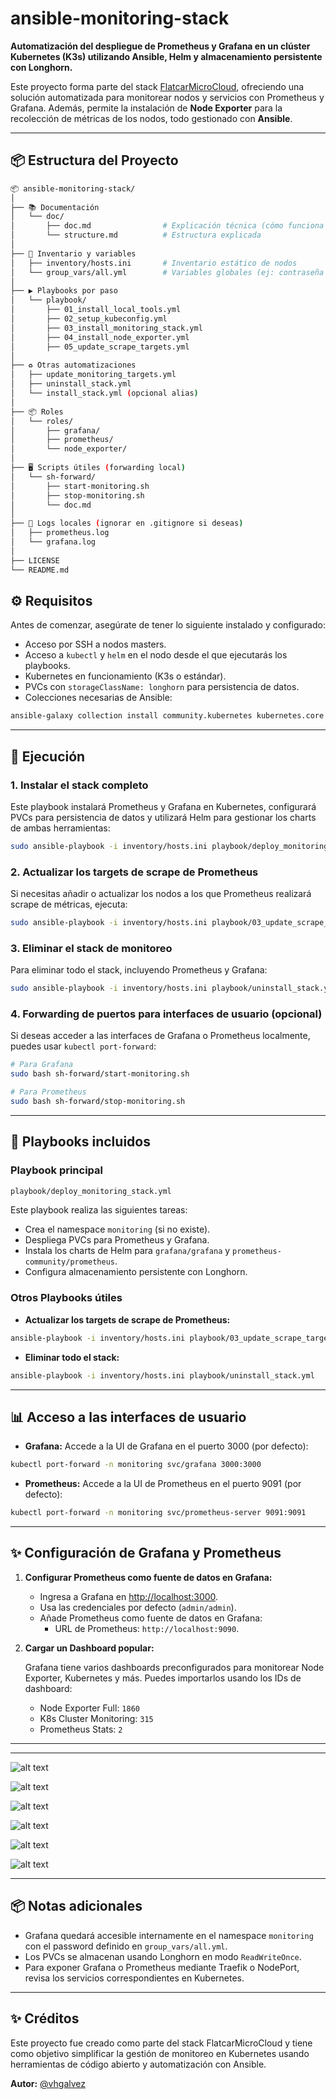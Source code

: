 # ansible-monitoring-stack

**Automatización del despliegue de Prometheus y Grafana en un clúster Kubernetes (K3s) utilizando Ansible, Helm y almacenamiento persistente con Longhorn.**

Este proyecto forma parte del stack [FlatcarMicroCloud](https://github.com/vhgalvez/FlatcarMicroCloud), ofreciendo una solución automatizada para monitorear nodos y servicios con Prometheus y Grafana. Además, permite la instalación de **Node Exporter** para la recolección de métricas de los nodos, todo gestionado con **Ansible**.

---

## 📦 Estructura del Proyecto

```bash
📦 ansible-monitoring-stack/
│
├── 📚 Documentación
│   └── doc/
│       ├── doc.md                # Explicación técnica (cómo funciona todo)
│       └── structure.md          # Estructura explicada
│
├── 📁 Inventario y variables
│   ├── inventory/hosts.ini       # Inventario estático de nodos
│   └── group_vars/all.yml        # Variables globales (ej: contraseña de Grafana)
│
├── ▶️ Playbooks por paso
│   └── playbook/
│       ├── 01_install_local_tools.yml
│       ├── 02_setup_kubeconfig.yml
│       ├── 03_install_monitoring_stack.yml
│       ├── 04_install_node_exporter.yml
│       ├── 05_update_scrape_targets.yml
│
├── ♻️ Otras automatizaciones
│   ├── update_monitoring_targets.yml
│   ├── uninstall_stack.yml
│   └── install_stack.yml (opcional alias)
│
├── 📦 Roles
│   └── roles/
│       ├── grafana/
│       ├── prometheus/
│       └── node_exporter/
│
├── 🖥 Scripts útiles (forwarding local)
│   └── sh-forward/
│       ├── start-monitoring.sh
│       ├── stop-monitoring.sh
│       └── doc.md
│
├── 📄 Logs locales (ignorar en .gitignore si deseas)
│   ├── prometheus.log
│   └── grafana.log
│
├── LICENSE
└── README.md
```
## ⚙️ Requisitos

Antes de comenzar, asegúrate de tener lo siguiente instalado y configurado:

- Acceso por SSH a nodos masters.
- Acceso a `kubectl` y `helm` en el nodo desde el que ejecutarás los playbooks.
- Kubernetes en funcionamiento (K3s o estándar).
- PVCs con `storageClassName: longhorn` para persistencia de datos.
- Colecciones necesarias de Ansible:

```bash
ansible-galaxy collection install community.kubernetes kubernetes.core
```

---

## 🎯 Ejecución

### 1. Instalar el stack completo

Este playbook instalará Prometheus y Grafana en Kubernetes, configurará PVCs para persistencia de datos y utilizará Helm para gestionar los charts de ambas herramientas:

```bash
sudo ansible-playbook -i inventory/hosts.ini playbook/deploy_monitoring_stack.yml
```

### 2. Actualizar los targets de scrape de Prometheus

Si necesitas añadir o actualizar los nodos a los que Prometheus realizará scrape de métricas, ejecuta:

```bash
sudo ansible-playbook -i inventory/hosts.ini playbook/03_update_scrape_targets.yml
```

### 3. Eliminar el stack de monitoreo

Para eliminar todo el stack, incluyendo Prometheus y Grafana:

```bash
sudo ansible-playbook -i inventory/hosts.ini playbook/uninstall_stack.yml
```

### 4. Forwarding de puertos para interfaces de usuario (opcional)

Si deseas acceder a las interfaces de Grafana o Prometheus localmente, puedes usar `kubectl port-forward`:

```bash
# Para Grafana
sudo bash sh-forward/start-monitoring.sh

# Para Prometheus
sudo bash sh-forward/stop-monitoring.sh
```

---

## 🔧 Playbooks incluidos

### Playbook principal

```bash
playbook/deploy_monitoring_stack.yml
```

Este playbook realiza las siguientes tareas:

- Crea el namespace `monitoring` (si no existe).
- Despliega PVCs para Prometheus y Grafana.
- Instala los charts de Helm para `grafana/grafana` y `prometheus-community/prometheus`.
- Configura almacenamiento persistente con Longhorn.

### Otros Playbooks útiles

- **Actualizar los targets de scrape de Prometheus:**

```bash
ansible-playbook -i inventory/hosts.ini playbook/03_update_scrape_targets.yml
```

- **Eliminar todo el stack:**

```bash
ansible-playbook -i inventory/hosts.ini playbook/uninstall_stack.yml
```

---

## 📊 Acceso a las interfaces de usuario

- **Grafana:** Accede a la UI de Grafana en el puerto 3000 (por defecto):

```bash
kubectl port-forward -n monitoring svc/grafana 3000:3000
```

- **Prometheus:** Accede a la UI de Prometheus en el puerto 9091 (por defecto):

```bash
kubectl port-forward -n monitoring svc/prometheus-server 9091:9091
```

---

## ✨ Configuración de Grafana y Prometheus

1. **Configurar Prometheus como fuente de datos en Grafana:**

   - Ingresa a Grafana en [http://localhost:3000](http://localhost:3000).
   - Usa las credenciales por defecto (`admin/admin`).
   - Añade Prometheus como fuente de datos en Grafana:
     - URL de Prometheus: `http://localhost:9090`.

2. **Cargar un Dashboard popular:**

   Grafana tiene varios dashboards preconfigurados para monitorear Node Exporter, Kubernetes y más. Puedes importarlos usando los IDs de dashboard:

   - Node Exporter Full: `1860`
   - K8s Cluster Monitoring: `315`
   - Prometheus Stats: `2`

---

---
![alt text](image/monitoreo_01.png)

![alt text](image/monitoreo_02.png)

![alt text](image/monitoreo_03.png)

![alt text](image/monitoreo_grafana_01.png)

![alt text](image/monitoreo_grafana_02.png)

![alt text](image/monitoreo_prometheus.png)

---
## 📦 Notas adicionales

- Grafana quedará accesible internamente en el namespace `monitoring` con el password definido en `group_vars/all.yml`.
- Los PVCs se almacenan usando Longhorn en modo `ReadWriteOnce`.
- Para exponer Grafana o Prometheus mediante Traefik o NodePort, revisa los servicios correspondientes en Kubernetes.

---

## ✨ Créditos

Este proyecto fue creado como parte del stack FlatcarMicroCloud y tiene como objetivo simplificar la gestión de monitoreo en Kubernetes usando herramientas de código abierto y automatización con Ansible.

**Autor:** [@vhgalvez](https://github.com/vhgalvez)


